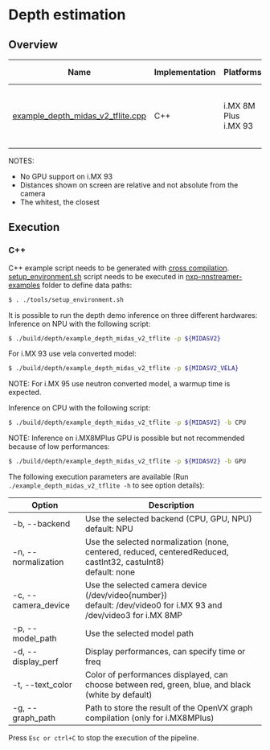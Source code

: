 # Depth estimation

## Overview
Name | Implementation | Platforms | Model | ML engine | Backend | Features
--- | --- | --- | --- | --- | --- | ---
[example_depth_midas_v2_tflite.cpp](./cpp/example_depth_midas_v2_tflite.cpp) | C++ | i.MX 8M Plus <br> i.MX 93 | Midas v2 | TFLite | NPU (default)<br>GPU<br>CPU<br> | camera<br>gst-launch<br>custom C++ decoding

NOTES:
* No GPU support on i.MX 93
* Distances shown on screen are relative and not absolute from the camera
* The whitest, the closest

## Execution
### C++
C++ example script needs to be generated with [cross compilation](../). [setup_environment.sh](../tools/setup_environment.sh) script needs to be executed in [nxp-nnstreamer-examples](../) folder to define data paths:
```bash
$ . ./tools/setup_environment.sh
```
It is possible to run the depth demo inference on three different hardwares:<br>
Inference on NPU with the following script:
```bash
$ ./build/depth/example_depth_midas_v2_tflite -p ${MIDASV2}
```
For i.MX 93 use vela converted model:
```bash
$ ./build/depth/example_depth_midas_v2_tflite -p ${MIDASV2_VELA}
```
NOTE: For i.MX 95 use neutron converted model, a warmup time is expected.

Inference on CPU with the following script:
```bash
$ ./build/depth/example_depth_midas_v2_tflite -p ${MIDASV2} -b CPU
```
NOTE: Inference on i.MX8MPlus GPU is possible but not recommended because of low performances:
```bash
$ ./build/depth/example_depth_midas_v2_tflite -p ${MIDASV2} -b GPU
```
The following execution parameters are available (Run ``` ./example_depth_midas_v2_tflite -h``` to see option details):

Option | Description
--- | ---
-b, --backend | Use the selected backend (CPU, GPU, NPU)<br> default: NPU
-n, --normalization | Use the selected normalization (none, centered, reduced, centeredReduced, castInt32, castuInt8)<br> default: none
-c, --camera_device | Use the selected camera device (/dev/video{number})<br>default: /dev/video0 for i.MX 93 and /dev/video3 for i.MX 8MP
-p, --model_path | Use the selected model path
-d, --display_perf |Display performances, can specify time or freq
-t, --text_color | Color of performances displayed, can choose between red, green, blue, and black (white by default)
-g, --graph_path | Path to store the result of the OpenVX graph compilation (only for i.MX8MPlus)

Press ```Esc or ctrl+C``` to stop the execution of the pipeline.